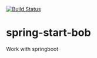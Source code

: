 [![Build Status](https://travis-ci.org/peng0398/spring-start-bob.svg?branch=master)](https://travis-ci.org/peng0398/spring-start-bob)

# spring-start-bob

Work with springboot
